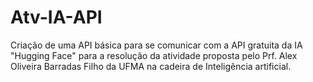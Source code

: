 # Atv-IA-API
Criação de uma API básica para se comunicar com a API gratuita da IA "Hugging Face" para a resolução da atividade proposta pelo Prf. Alex Oliveira Barradas Filho da UFMA na cadeira de Inteligência artificial.

